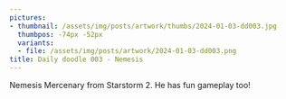 ```yaml
---
pictures:
- thumbnail: /assets/img/posts/artwork/thumbs/2024-01-03-dd003.jpg
  thumbpos: -74px -52px
  variants:
  - file: /assets/img/posts/artwork/2024-01-03-dd003.png
title: Daily doodle 003 - Nemesis
---
```

Nemesis Mercenary from Starstorm 2.
He has fun gameplay too!

